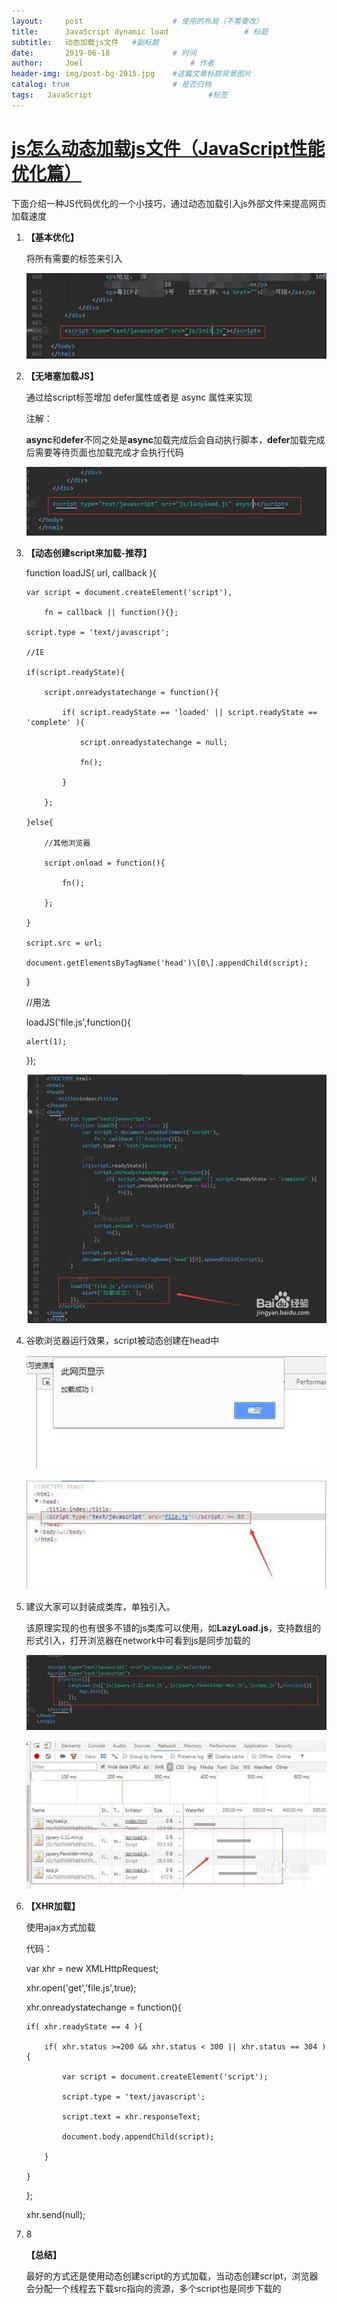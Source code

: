 ```yaml
---
layout:     post   				    # 使用的布局（不需要改）
title:      JavaScript dynamic load 				# 标题 
subtitle:   动态加载js文件   #副标题
date:       2019-06-18 				# 时间
author:     Joel 						# 作者
header-img: img/post-bg-2015.jpg 	#这篇文章标题背景图片
catalog: true 						# 是否归档
tags:	JavaScript							#标签
---
```





[js怎么动态加载js文件（JavaScript性能优化篇）](https://www.cnblogs.com/telwanggs/p/11045773.html)
==================================================================================

下面介绍一种JS代码优化的一个小技巧，通过动态加载引入js外部文件来提高网页加载速度

1.  **【基本优化】**
    
    将所有需要的<script>标签都放在</body>之前，确保脚本执行之前完成页面渲染而不会造成页面堵塞问题，这个大家都懂的。
    
    ![](/img/blog/AG_files/48590-20190618161105164-2094625089.jpg)
    
2.  **【合并JS代码，尽可能少的使用script标签】**
    
    最常见的方式就是带代码写入一个js文件中，让页面只使用一次<script></script>标签来引入
    
    ![](/img/blog/AG_files/48590-20190618161115314-347150387.jpg)
    
3.  **【无堵塞加载JS】**
    
    通过给script标签增加 defer属性或者是 async 属性来实现
    
    <script src="file.js" **defer**\></script>
    
    注解：
    
    **async**和**defer**不同之处是**async**加载完成后会自动执行脚本，**defer**加载完成后需要等待页面也加载完成才会执行代码
    
    ![](/img/blog/AG_files/48590-20190618161125326-1714084826.jpg)
    
4.  **【动态创建script来加载-推荐】**
    
    function loadJS( url, callback ){
    
        var script = document.createElement('script'),
    
            fn = callback || function(){};
    
        script.type = 'text/javascript';
    
        //IE
    
        if(script.readyState){
    
            script.onreadystatechange = function(){
    
                if( script.readyState == 'loaded' || script.readyState == 'complete' ){
    
                    script.onreadystatechange = null;
    
                    fn();
    
                }
    
            };
    
        }else{
    
            //其他浏览器
    
            script.onload = function(){
    
                fn();
    
            };
    
        }
    
        script.src = url;
    
        document.getElementsByTagName('head')\[0\].appendChild(script);
    
    }
    
    //用法
    
    loadJS('file.js',function(){
    
        alert(1);
    
    });
    
    ![](/img/blog/AG_files/48590-20190618161136160-1032443968.jpg)
    
5.  谷歌浏览器运行效果，script被动态创建在head中
    
    ![](/img/blog/AG_files/48590-20190618161147865-1669765637.jpg)
    
    ![](/img/blog/AG_files/48590-20190618161157457-1553891099.jpg)
    
6.  建议大家可以封装成类库，单独引入。
    
    该原理实现的也有很多不错的js类库可以使用，如**LazyLoad.js**，支持数组的形式引入，打开浏览器在network中可看到js是同步加载的
    
    ![](/img/blog/AG_files/48590-20190618161207139-1786541205.jpg)
    
    ![](/img/blog/AG_files/48590-20190618161216608-945902710.jpg)
    
7.  **【XHR加载】**
    
    使用ajax方式加载
    
    代码：
    
    var xhr = new XMLHttpRequest;
    
    xhr.open('get','file.js',true);
    
    xhr.onreadystatechange = function(){
    
        if( xhr.readyState == 4 ){
    
            if( xhr.status >=200 && xhr.status < 300 || xhr.status == 304 ){
    
                var script = document.createElement('script');
    
                script.type = 'text/javascript';
    
                script.text = xhr.responseText;
    
                document.body.appendChild(script);
    
            }
    
        }
    
    };
    
    xhr.send(null);
    
8.  8
    
    **【总结】**
    
    最好的方式还是使用动态创建script的方式加载，当动态创建script，浏览器会分配一个线程去下载src指向的资源，多个script也是同步下载的
   
 
